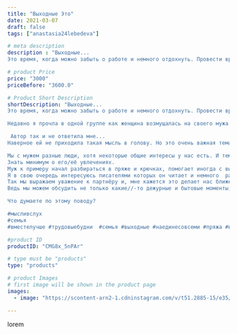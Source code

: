 ```yaml
---
title: "Выходные Это"
date: 2021-03-07
draft: false
tags: ["anastasia24lebedeva"]

# meta description
description : "Выходные...
Это время, когда можно забыть о работе и немного отдохнуть. Провести время с семьёй, за любимым занятием или просто отдохнуть на диване за просмотро"

# product Price
price: "3000"
priceBefore: "3600.0"

# Product Short Description
shortDescription: "Выходные...
Это время, когда можно забыть о работе и немного отдохнуть. Провести время с семьёй, за любимым занятием или просто отдохнуть на диване за просмотром фильма или книгой.

Недавно я прочла в одной группе как женщина возмущалась на своего мужа за то, что он перестал проводить свои выходные с ней так, как ей нравилось. Стал нервным и раздражительным. И тут у меня возник вопрос, который я озвучила \"а почему вы не можете хотя//-бы раз угодить мужу и провести время за его любимым делом\"...

 Автор так и не ответила мне...
Наверное ей не приходила такая мысль в голову. Но это очень важная тема в семейных отношениях. Мне так кажется🤔.

Мы с мужем разные люди, хотя некоторые общие интересы у нас есть. И тем не менее, мы стараемся уважать друг друга и давать время.
Знать минимум о его/её увлечениях.
Муж к примеру начал разбираться в пряже и крючках, помогает иногда с выбором цветов для новых игрушек.🤩
Я в свою очередь интересуюсь писателями которых он читает и немного  разбираюсь в строительной технике с которой он работает.
Так мы выражаем уважение к партнёру и, мне кажется это делает нас ближе.
Ведь мы можем обсудить не только какие//-то дежурные и бытовые моменты, но и расширить список тем) 

Что думаете по этому поводу?

#мысливслух
#семья
#вместелучше #трудовыебудни  #семья #выходные #наединесовсеми #пряжа #весна #март #обомне #мыслиизблокнота #длядетей #игрушкикрючком #зефирныеигрушки #времятворить"

#product ID
productID: "CMG8x_5nPAr"

# type must be "products"
type: "products"

# product Images
# first image will be shown in the product page
images:
  - image: "https://scontent-arn2-1.cdninstagram.com/v/t51.2885-15/e35/157551478_116135177189182_5647942067923490299_n.jpg?se=7&tp=1&_nc_ht=scontent-arn2-1.cdninstagram.com&_nc_cat=110&_nc_ohc=kN7x5kPHlfIAX8BEi9M&ccb=7-4&oh=fe9baa98f93ee02d2143f2f7deb977f4&oe=6082D8AA&ig_cache_key=MjUyMzk3MTk1OTg0NTA4OTMyMw%3D%3D.2-ccb7-4"

---
```

lorem
